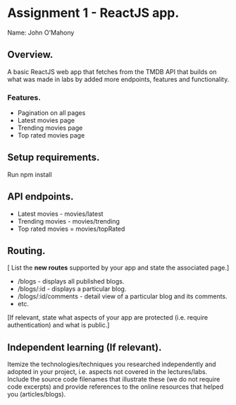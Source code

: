 # Assignment 1 - ReactJS app.

Name: John O'Mahony

## Overview.

A basic ReactJS web app that fetches from the TMDB API that builds on what was made in labs by added more endpoints, features and functionality.

### Features.
 
+ Pagination on all pages
+ Latest movies page
+ Trending movies page
+ Top rated movies page

## Setup requirements.

Run npm install

## API endpoints. 


+ Latest movies - movies/latest
+ Trending movies - movies/trending
+ Top rated movies = movies/topRated

## Routing.

[ List the __new routes__ supported by your app and state the associated page.]

+ /blogs - displays all published blogs.
+ /blogs/:id - displays a particular blog.
+ /blogs/:id/comments - detail view of a particular blog and its comments.
+ etc.

[If relevant, state what aspects of your app are protected (i.e. require authentication) and what is public.]

## Independent learning (If relevant).

Itemize the technologies/techniques you researched independently and adopted in your project, 
i.e. aspects not covered in the lectures/labs. Include the source code filenames that illustrate these 
(we do not require code excerpts) and provide references to the online resources that helped you (articles/blogs).
